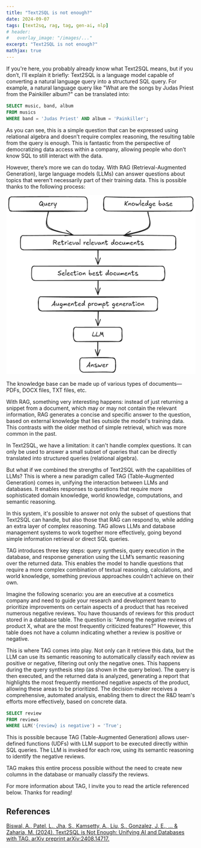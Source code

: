 ```yaml
---
title: "Text2SQL is not enough?"
date: 2024-09-07
tags: [text2sq, rag, tag, gen-ai, nlp]
# header:
#   overlay_image: "/images/..."
excerpt: "Text2SQL is not enough?"
mathjax: true
---
```


If you're here, you probably already know what Text2SQL means, but if you don’t, I’ll explain it briefly: Text2SQL is a language model capable of converting a natural language query into a structured SQL query. For example, a natural language query like "What are the songs by Judas Priest from the Painkiller album?" can be translated into:

```sql
SELECT music, band, album
FROM musics
WHERE band = 'Judas Priest' AND album = 'Painkiller';
```

As you can see, this is a simple question that can be expressed using relational algebra and doesn’t require complex reasoning, the resulting table from the query is enough. This is fantastic from the perspective of democratizing data access within a company, allowing people who don’t know SQL to still interact with the data.

However, there’s more we can do today. With RAG (Retrieval-Augmented Generation), large language models (LLMs) can answer questions about topics that weren't necessarily part of their training data. This is possible thanks to the following process:


![RAG](/images/std_rag.png)

The knowledge base can be made up of various types of documents—PDFs, DOCX files, TXT files, etc.

With RAG, something very interesting happens: instead of just returning a snippet from a document, which may or may not contain the relevant information, RAG generates a concise and specific answer to the question, based on external knowledge that lies outside the model's training data. This contrasts with the older method of simple retrieval, which was more common in the past.


In Text2SQL, we have a limitation: it can't handle complex questions. It can only be used to answer a small subset of queries that can be directly translated into structured queries (relational algebra).


But what if we combined the strengths of Text2SQL with the capabilities of LLMs? This is where a new paradigm called TAG (Table-Augmented Generation) comes in, unifying the interaction between LLMs and databases. It enables responses to questions that require more sophisticated domain knowledge, world knowledge, computations, and semantic reasoning.


In this system, it's possible to answer not only the subset of questions that Text2SQL can handle, but also those that RAG can respond to, while adding an extra layer of complex reasoning. TAG allows LLMs and database management systems to work together more effectively, going beyond simple information retrieval or direct SQL queries.


TAG introduces three key steps: query synthesis, query execution in the database, and response generation using the LLM’s semantic reasoning over the returned data. This enables the model to handle questions that require a more complex combination of textual reasoning, calculations, and world knowledge, something previous approaches couldn’t achieve on their own.


Imagine the following scenario: you are an executive at a cosmetics company and need to guide your research and development team to prioritize improvements on certain aspects of a product that has received numerous negative reviews. You have thousands of reviews for this product stored in a database table. The question is: "Among the negative reviews of product X, what are the most frequently criticized features?" However, this table does not have a column indicating whether a review is positive or negative.

This is where TAG comes into play. Not only can it retrieve this data, but the LLM can use its semantic reasoning to automatically classify each review as positive or negative, filtering out only the negative ones. This happens during the query synthesis step (as shown in the query below). The query is then executed, and the returned data is analyzed, generating a report that highlights the most frequently mentioned negative aspects of the product, allowing these areas to be prioritized. The decision-maker receives a comprehensive, automated analysis, enabling them to direct the R&D team's efforts more effectively, based on concrete data.

```sql
SELECT review
FROM reviews
WHERE LLM('{review} is negative') = 'True';
```

This is possible because TAG (Table-Augmented Generation) allows user-defined functions (UDFs) with LLM support to be executed directly within SQL queries. The LLM is invoked for each row, using its semantic reasoning to identify the negative reviews.

TAG makes this entire process possible without the need to create new columns in the database or manually classify the reviews.

For more information about TAG, I invite you to read the article referenced below. Thanks for reading!


## References

[Biswal, A., Patel, L., Jha, S., Kamsetty, A., Liu, S., Gonzalez, J. E., ... & Zaharia, M. (2024). Text2SQL is Not Enough: Unifying AI and Databases with TAG. arXiv preprint arXiv:2408.14717.](https://arxiv.org/pdf/2408.14717)